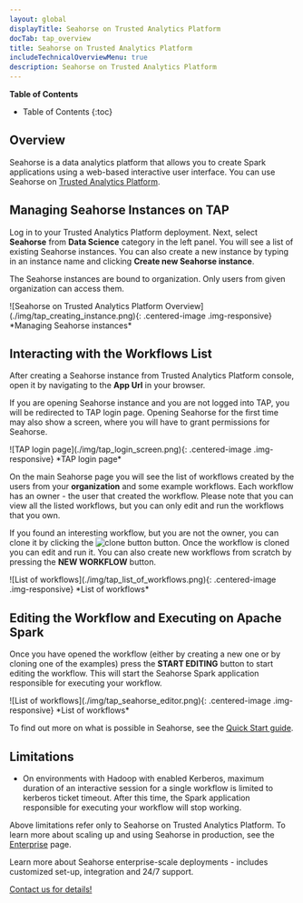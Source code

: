 ```yaml
---
layout: global
displayTitle: Seahorse on Trusted Analytics Platform
docTab: tap_overview
title: Seahorse on Trusted Analytics Platform
includeTechnicalOverviewMenu: true
description: Seahorse on Trusted Analytics Platform
---
```



**Table of Contents**

* Table of Contents
{:toc}

## Overview

Seahorse is a data analytics platform that allows you to create Spark applications using a web-based
interactive user interface. You can use Seahorse on
<a target="_blank" href="http://trustedanalytics.org/">Trusted Analytics Platform</a>.

## Managing Seahorse Instances on TAP

Log in to your Trusted Analytics Platform deployment.
Next, select **Seahorse** from **Data Science** category in the left panel.
You will see a list of existing Seahorse instances.
You can also create a new instance by typing in
an instance name and clicking **Create new Seahorse instance**.

The Seahorse instances are bound to organization.
Only users from given organization can access them.

<div class="centered-container" markdown="1">
  ![Seahorse on Trusted Analytics Platform Overview](./img/tap_creating_instance.png){: .centered-image .img-responsive}
  *Managing Seahorse instances*
</div>


## Interacting with the Workflows List

After creating a Seahorse instance from Trusted Analytics Platform console,
open it by navigating to the **App Url** in your browser.

If you are opening Seahorse instance and you are not logged into TAP,
you will be redirected to TAP login page.
Opening Seahorse for the first time may also show a screen,
where you will have to grant permissions for Seahorse.

<div class="centered-container" markdown="1">
  ![TAP login page](./img/tap_login_screen.png){: .centered-image .img-responsive}
  *TAP login page*
</div>

On the main Seahorse page you will see the list of workflows
created by the users from your **organization** and some example workflows.
Each workflow has an owner - the user that created the workflow.
Please note that you can view all the listed workflows,
but you can only edit and run the workflows that you own.

If you found an interesting workflow, but you are not the owner,
you can clone it by clicking the
![clone button](/img/clone_button.png) button.
Once the workflow is cloned you can edit and run it.
You can also create new workflows from scratch by pressing the
**NEW WORKFLOW** button.

<div class="centered-container" markdown="1">
  ![List of workflows](./img/tap_list_of_workflows.png){: .centered-image .img-responsive}
  *List of workflows*
</div>

## Editing the Workflow and Executing on Apache Spark

Once you have opened the workflow
(either by creating a new one or by cloning one of the examples)
press the **START EDITING** button to start editing the workflow.
This will start the Seahorse Spark application responsible for executing
your workflow.

<div class="centered-container" markdown="1">
  ![List of workflows](./img/tap_seahorse_editor.png){: .centered-image .img-responsive}
  *List of workflows*
</div>

To find out more on what is possible in Seahorse,
see the [Quick Start guide](/internal/main.html).

## Limitations

* On environments with Hadoop with enabled Kerberos, maximum duration of an
interactive session for a single workflow is limited to kerberos ticket timeout.
After this time, the Spark application responsible for executing
your workflow will stop working.

Above limitations refer only to Seahorse on Trusted Analytics Platform.
To learn more about scaling up and using Seahorse in production,
see the <a href="https://seahorse.deepsense.io/enterprise.html">Enterprise</a> page.


<div class="contact-block">
	<div class="contact-info">
		<p>Learn more about Seahorse enterprise-scale deployments
		- includes customized set-up, integration and 24/7 support.</p>
	</div>
	<div class="contact-block-container">
		<div class="contact-block-button">
			<a target="_blank" href="http://deepsense.io/about-us/contact/#contact-form-anchor">
			Contact us for details!
			</a>
		</div>
	</div>
</div>
